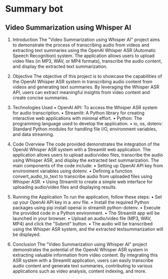 # Summary bot


## Video Summarization using Whisper AI 

1. Introduction
The "Video Summarization using Whisper AI" project aims to demonstrate the process of transcribing audio from videos and extracting text summaries using the OpenAI Whisper ASR (Automatic Speech Recognition) system. The application allows users to upload video files (in MP3, WAV, or MP4 formats), transcribe the audio content, and display the extracted text summarization.

2. Objective
The objective of this project is to showcase the capabilities of the OpenAI Whisper ASR system in transcribing audio content from videos and generating text summaries. By leveraging the Whisper ASR API, users can extract meaningful insights from video content and create concise summaries.

3. Technologies Used
• OpenAI API: To access the Whisper ASR system for audio transcription.
• Streamlit: A Python library for creating interactive web applications with minimal effort.
• Python: The programming language used to develop the application.
• io, os, dotenv: Standard Python modules for handling file I/O, environment variables, and data streaming.

4. Code Overview
The code provided demonstrates the integration of the OpenAI Whisper ASR system with a Streamlit web application. The application allows users to upload audio/video files, transcribe the audio using Whisper ASR, and display the extracted text summarization.
The main components of the code include:
• Setting up OpenAI API key from environment variables using dotenv.
• Defining a function convert_audio_to_text to transcribe audio from uploaded files using Whisper ASR.
• Using Streamlit to create a simple web interface for uploading audio/video files and displaying results.


5. Running the Application
To run the application, follow these steps:
• Set up your OpenAI API key in a .env file.
• Install the required Python packages using pip install openai io streamlit python-dotenv.
• Execute the provided code in a Python environment.
• The Streamlit app will be launched in your browser.
• Upload an audio/video file (MP3, WAV, MP4) and click the "Submit" button.
• The audio will be transcribed using the Whisper ASR system, and the extracted textsummarization will be displayed.


7. Conclusion
The "Video Summarization using Whisper AI" project demonstrates the potential of the OpenAI Whisper ASR system in extracting valuable information from video content. By integrating this ASR system with a Streamlit application, users can easily transcribe audio content and generate text summaries, contributing to various applications such as video analysis, content indexing, and more.
